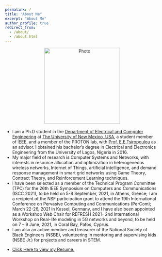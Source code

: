 ```yaml
---
permalink: /
title: "About Me"
excerpt: "About Me"
author_profile: true
redirect_from: 
  - /about/
  - /about.html
---
```

<p align="center"> &nbsp;<img src="https://geofragkos.github.io/files/unm-ece-logo.png" alt="Photo" style="width: 250px;"></p>

- I am a Ph.D student in the <a href="http://www.ece.unm.edu" target="_blank">Department of Electrical and Computer Engineering</a> at <a href="http://www.unm.edu" target="_blank">The University of New Mexico, USA</a>, a student member of IEEE, and a member of the PROTON lab, with <a href="http://ece-research.unm.edu/tsiropoulou/index.html" target="_blank">Prof. E.E.Tsiropoulou</a> as an advisor. I obtained his bachelor’s degree in Electrical and Electronics Engineering from the University of Lagos, Nigeria in 2016.
- My major field of research is Computer Systems and Networks, with interests in resource allocation and optimization in heterogeneous wireless networks, Internet of Things, artificial intelligence, and demand response management in smart grid networks using Game Theory, Contract Theory, and Reinforcement Learning techniques.
- I have been selected as a member of the Technical Program Committee (TPC) for the 26th IEEE Symposium on Computers and Communications (ISCC 2021), to be held on 5-8 September, 2021, in Athens, Greece; I am a recipient of the NSF participation grant to attend the 19th International Conference on Pervasive Computing and Communications (PerCom); March 22-26, 2021 in Kassel, Germany, and I have also been appointed as a Workshop Web Chair for REFRESH 2021- 2nd International Workshop on Real-life modeling in 5G networks and beyond, to be held on 7 – 9 June, 2021, in Coral Bay, Pafos, Cyprus. 
- I am also an active member and treasurer of the National Society of Black Engineers (NSBE), volunteering in mentoring and supervising kids (NSBE Jr.) for projects and careers in STEM.
- <p><a href="https://sangoleyefisayo.github.io/files/Fisayo_Resume.pdf" target="_blank">Click Here to view my Resume.</a></p>
